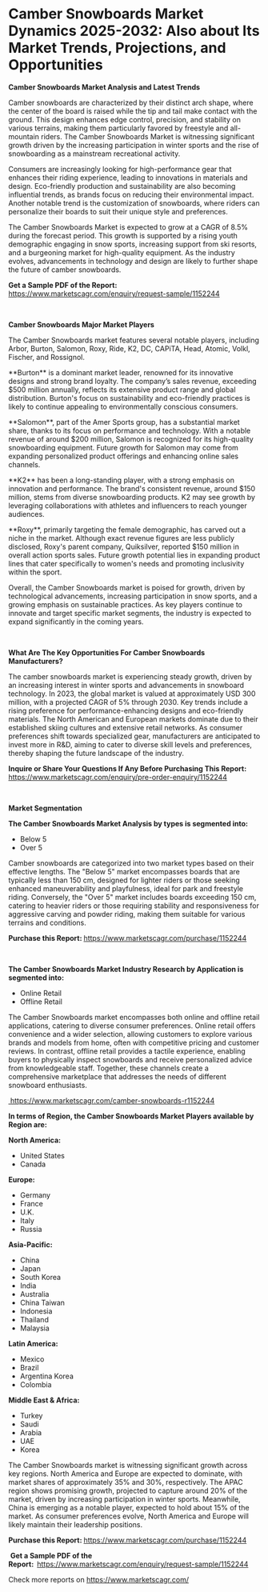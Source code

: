 <p><h1>Camber Snowboards Market Dynamics 2025-2032: Also about Its Market Trends, Projections, and Opportunities</h1></p><p><strong>Camber Snowboards Market Analysis and Latest Trends</strong></p>
<p><p>Camber snowboards are characterized by their distinct arch shape, where the center of the board is raised while the tip and tail make contact with the ground. This design enhances edge control, precision, and stability on various terrains, making them particularly favored by freestyle and all-mountain riders. The Camber Snowboards Market is witnessing significant growth driven by the increasing participation in winter sports and the rise of snowboarding as a mainstream recreational activity.</p><p>Consumers are increasingly looking for high-performance gear that enhances their riding experience, leading to innovations in materials and design. Eco-friendly production and sustainability are also becoming influential trends, as brands focus on reducing their environmental impact. Another notable trend is the customization of snowboards, where riders can personalize their boards to suit their unique style and preferences.</p><p>The Camber Snowboards Market is expected to grow at a CAGR of 8.5% during the forecast period. This growth is supported by a rising youth demographic engaging in snow sports, increasing support from ski resorts, and a burgeoning market for high-quality equipment. As the industry evolves, advancements in technology and design are likely to further shape the future of camber snowboards.</p></p>
<p><strong>Get a Sample PDF of the Report:&nbsp;</strong> <a href="https://www.marketscagr.com/enquiry/request-sample/1152244?utm_campaign=3580&utm_medium=2&utm_source=Github&utm_content=ia&utm_term=04042025&utm_id=camber-snowboards">https://www.marketscagr.com/enquiry/request-sample/1152244</a></p>
<p>&nbsp;</p>
<p><strong>Camber Snowboards Major Market Players</strong></p>
<p><p>The Camber Snowboards market features several notable players, including Arbor, Burton, Salomon, Roxy, Ride, K2, DC, CAPiTA, Head, Atomic, Volkl, Fischer, and Rossignol. </p><p>**Burton** is a dominant market leader, renowned for its innovative designs and strong brand loyalty. The company’s sales revenue, exceeding $500 million annually, reflects its extensive product range and global distribution. Burton's focus on sustainability and eco-friendly practices is likely to continue appealing to environmentally conscious consumers.</p><p>**Salomon**, part of the Amer Sports group, has a substantial market share, thanks to its focus on performance and technology. With a notable revenue of around $200 million, Salomon is recognized for its high-quality snowboarding equipment. Future growth for Salomon may come from expanding personalized product offerings and enhancing online sales channels.</p><p>**K2** has been a long-standing player, with a strong emphasis on innovation and performance. The brand's consistent revenue, around $150 million, stems from diverse snowboarding products. K2 may see growth by leveraging collaborations with athletes and influencers to reach younger audiences.</p><p>**Roxy**, primarily targeting the female demographic, has carved out a niche in the market. Although exact revenue figures are less publicly disclosed, Roxy's parent company, Quiksilver, reported $150 million in overall action sports sales. Future growth potential lies in expanding product lines that cater specifically to women's needs and promoting inclusivity within the sport.</p><p>Overall, the Camber Snowboards market is poised for growth, driven by technological advancements, increasing participation in snow sports, and a growing emphasis on sustainable practices. As key players continue to innovate and target specific market segments, the industry is expected to expand significantly in the coming years.</p></p>
<p>&nbsp;</p>
<p><strong>What Are The Key Opportunities For Camber Snowboards Manufacturers?</strong></p>
<p><p>The camber snowboards market is experiencing steady growth, driven by an increasing interest in winter sports and advancements in snowboard technology. In 2023, the global market is valued at approximately USD 300 million, with a projected CAGR of 5% through 2030. Key trends include a rising preference for performance-enhancing designs and eco-friendly materials. The North American and European markets dominate due to their established skiing cultures and extensive retail networks. As consumer preferences shift towards specialized gear, manufacturers are anticipated to invest more in R&D, aiming to cater to diverse skill levels and preferences, thereby shaping the future landscape of the industry.</p></p>
<p><strong>Inquire or Share Your Questions If Any Before Purchasing This Report:</strong> <a href="https://www.marketscagr.com/enquiry/pre-order-enquiry/1152244?utm_campaign=3580&utm_medium=2&utm_source=Github&utm_content=ia&utm_term=04042025&utm_id=camber-snowboards">https://www.marketscagr.com/enquiry/pre-order-enquiry/1152244</a></p>
<p>&nbsp;</p>
<p><strong>Market Segmentation</strong></p>
<p><strong>The Camber Snowboards Market Analysis by types is segmented into:</strong></p>
<p><ul><li>Below 5</li><li>Over 5</li></ul></p>
<p><p>Camber snowboards are categorized into two market types based on their effective lengths. The "Below 5" market encompasses boards that are typically less than 150 cm, designed for lighter riders or those seeking enhanced maneuverability and playfulness, ideal for park and freestyle riding. Conversely, the "Over 5" market includes boards exceeding 150 cm, catering to heavier riders or those requiring stability and responsiveness for aggressive carving and powder riding, making them suitable for various terrains and conditions.</p></p>
<p><strong>Purchase this Report:&nbsp;</strong><a href="https://www.marketscagr.com/purchase/1152244?utm_campaign=3580&utm_medium=2&utm_source=Github&utm_content=ia&utm_term=04042025&utm_id=camber-snowboards">https://www.marketscagr.com/purchase/1152244</a></p>
<p>&nbsp;</p>
<p><strong>The Camber Snowboards Market Industry Research by Application is segmented into:</strong></p>
<p><ul><li>Online Retail</li><li>Offline Retail</li></ul></p>
<p><p>The Camber Snowboards market encompasses both online and offline retail applications, catering to diverse consumer preferences. Online retail offers convenience and a wider selection, allowing customers to explore various brands and models from home, often with competitive pricing and customer reviews. In contrast, offline retail provides a tactile experience, enabling buyers to physically inspect snowboards and receive personalized advice from knowledgeable staff. Together, these channels create a comprehensive marketplace that addresses the needs of different snowboard enthusiasts.</p></p>
<p><a href="https://www.marketscagr.com/camber-snowboards-r1152244?utm_campaign=3580&utm_medium=2&utm_source=Github&utm_content=ia&utm_term=04042025&utm_id=camber-snowboards">&nbsp;https://www.marketscagr.com/camber-snowboards-r1152244</a></p>
<p><strong>In terms of Region, the Camber Snowboards Market Players available by Region are:</strong></p>
<p>
    <p> <strong> North America: </strong>
        <ul>
            <li>United States</li>
            <li>Canada</li>
        </ul>
        </p> 
    <p> <strong> Europe: </strong>
        <ul>
            <li>Germany</li>
            <li>France</li>
            <li>U.K.</li>
            <li>Italy</li>
            <li>Russia</li>
        </ul>
        </p> 
    <p> <strong> Asia-Pacific: </strong>
        <ul>
            <li>China</li>
            <li>Japan</li>
            <li>South Korea</li>
            <li>India</li>
            <li>Australia</li>
            <li>China Taiwan</li>
            <li>Indonesia</li>
            <li>Thailand</li>
            <li>Malaysia</li>
        </ul>
        </p> 
    <p> <strong> Latin America: </strong>
        <ul>
            <li>Mexico</li>
            <li>Brazil</li>
            <li>Argentina Korea</li>
            <li>Colombia</li>
        </ul>
        </p> 
    <p> <strong> Middle East & Africa: </strong>
        <ul>
            <li>Turkey</li>
            <li>Saudi</li>
            <li>Arabia</li>
            <li>UAE</li>
            <li>Korea</li>
        </ul>
    </p>
    </p>
<p><p>The Camber Snowboards market is witnessing significant growth across key regions. North America and Europe are expected to dominate, with market shares of approximately 35% and 30%, respectively. The APAC region shows promising growth, projected to capture around 20% of the market, driven by increasing participation in winter sports. Meanwhile, China is emerging as a notable player, expected to hold about 15% of the market. As consumer preferences evolve, North America and Europe will likely maintain their leadership positions.</p></p>
<p><strong>Purchase this Report: </strong><a href="https://www.marketscagr.com/purchase/1152244?utm_campaign=3580&utm_medium=2&utm_source=Github&utm_content=ia&utm_term=04042025&utm_id=camber-snowboards">https://www.marketscagr.com/purchase/1152244</a></p>
<p>&nbsp;<strong>Get a Sample PDF of the Report:&nbsp;&nbsp;</strong><a href="https://www.marketscagr.com/enquiry/request-sample/1152244?utm_campaign=3580&utm_medium=2&utm_source=Github&utm_content=ia&utm_term=04042025&utm_id=camber-snowboards">https://www.marketscagr.com/enquiry/request-sample/1152244</a></p>
<p><strong></strong></p>
<p>Check more reports on <a href="https://www.marketscagr.com/?utm_campaign=3580&utm_medium=2&utm_source=Github&utm_content=ia&utm_term=04042025&utm_id=camber-snowboards">https://www.marketscagr.com/</a></p>